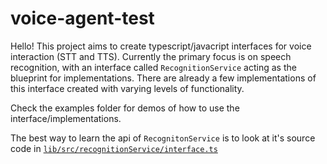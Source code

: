 # voice-agent-test
Hello! This project aims to create typescript/javacript interfaces for voice interaction (STT and TTS).
Currently the primary focus is on speech recognition, with an interface called `RecognitionService` acting as the blueprint for implementations.
There are already a few implementations of this interface created with varying levels of functionality.

Check the examples folder for demos of how to use the interface/implementations.


The best way to learn the api of `RecognitonService` is to look at it's source code in [`lib/src/recognitionService/interface.ts`](lib/src/recognitionService/interface.ts)